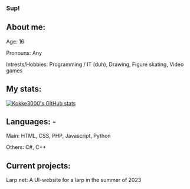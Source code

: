 ### Sup!

## About me:
  Age: 16  
  
  Pronouns: Any  
  
  Intrests/Hobbies: Programming / IT (duh), Drawing, Figure skating, Video games 
  
## My stats:
[![Kokke3000's GitHub stats](https://github-readme-stats.vercel.app/api?username=Kokke300)](https://github.com/Kokke3000/github-readme-stats)  

  
## Languages: -

Main: HTML, CSS, PHP, Javascript, Python  

Others: C#, C++  


## Current projects:

Larp net: A UI-website for a larp in the summer of 2023  



